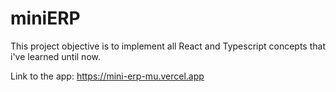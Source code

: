 # miniERP
 This project objective is to implement all React and Typescript concepts that i've learned until now.

 Link to the app: <a rel="noreferrer noopener" target="_blank">https://mini-erp-mu.vercel.app</a>
